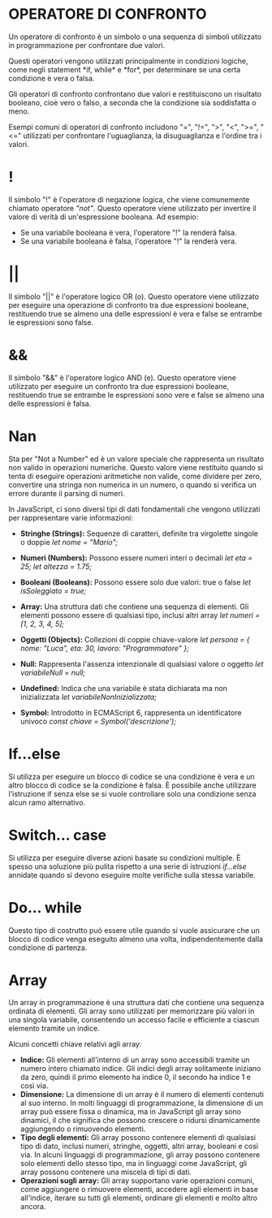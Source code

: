 # OPERATORE DI CONFRONTO

<p> Un operatore di confronto è un simbolo o una sequenza di simboli utilizzato in programmazione per confrontare due valori.</p> Questi operatori vengono utilizzati principalmente in condizioni logiche, come negli statement *if, while* e *for*, per determinare se una certa condizione è vera o falsa. <p>Gli operatori di confronto confrontano due valori e restituiscono un risultato booleano, cioè vero o falso, a seconda che la condizione sia soddisfatta o meno.</p> Esempi comuni di operatori di confronto includono "=", "!=", ">", "<", ">=", "<=" utilizzati per confrontare l'uguaglianza, la disuguaglianza e l'ordine tra i valori. <br/>

# !

Il simbolo "!" è l'operatore di negazione logica, che viene comunemente chiamato operatore _"not"_. Questo operatore viene utilizzato per invertire il valore di verità di un'espressione booleana. Ad esempio:

- Se una variabile booleana è vera, l'operatore "!" la renderà falsa.
- Se una variabile booleana è falsa, l'operatore "!" la renderà vera. <br/>

# ||

Il simbolo "||" è l'operatore logico OR (o). Questo operatore viene utilizzato per eseguire una operazione di confronto tra due espressioni booleane, restituendo true se almeno una delle espressioni è vera e false se entrambe le espressioni sono false. <br/>

# &&

Il simbolo "&&" è l'operatore logico AND (e). Questo operatore viene utilizzato per eseguire un confronto tra due espressioni booleane, restituendo true se entrambe le espressioni sono vere e false se almeno una delle espressioni è falsa. <br/>

# Nan

Sta per "Not a Number" ed è un valore speciale che rappresenta un risultato non valido in operazioni numeriche. Questo valore viene restituito quando si tenta di eseguire operazioni aritmetiche non valide, come dividere per zero, convertire una stringa non numerica in un numero, o quando si verifica un errore durante il parsing di numeri. <br/>

In JavaScript, ci sono diversi tipi di dati fondamentali che vengono utilizzati per rappresentare varie informazioni:

- **Stringhe (Strings):** Sequenze di caratteri, definite tra virgolette singole o doppie
  _let nome = "Mario";_

- **Numeri (Numbers):** Possono essere numeri interi o decimali
  _let eta = 25;_
  _let altezza = 1.75;_

- **Booleani (Booleans):** Possono essere solo due valori: true o false
  _let isSoleggiato = true;_

- **Array:** Una struttura dati che contiene una sequenza di elementi. Gli elementi possono essere di qualsiasi tipo, inclusi altri array
  _let numeri = [1, 2, 3, 4, 5];_

- **Oggetti (Objects):** Collezioni di coppie chiave-valore
  _let persona = {
  nome: "Luca",
  eta: 30,
  lavoro: "Programmatore"
  };_

- **Null:** Rappresenta l'assenza intenzionale di qualsiasi valore o oggetto
  _let variabileNull = null;_

- **Undefined:** Indica che una variabile è stata dichiarata ma non inizializzata
  _let variabileNonInizializzata;_

- **Symbol:** Introdotto in ECMAScript 6, rappresenta un identificatore univoco
  _const chiave = Symbol('descrizione');_ <br/>

# If...else

Si utilizza per eseguire un blocco di codice se una condizione è vera e un altro blocco di codice se la condizione è falsa.
È possibile anche utilizzare l'istruzione if senza else se si vuole controllare solo una condizione senza alcun ramo alternativo. <br/>

# Switch... case

Si utilizza per eseguire diverse azioni basate su condizioni multiple. È spesso una soluzione più pulita rispetto a una serie di istruzioni _if...else_ annidate quando si devono eseguire molte verifiche sulla stessa variabile. <br/>

# Do... while

Questo tipo di costrutto può essere utile quando si vuole assicurare che un blocco di codice venga eseguito almeno una volta, indipendentemente dalla condizione di partenza.

# Array

Un array in programmazione è una struttura dati che contiene una sequenza ordinata di elementi. Gli array sono utilizzati per memorizzare più valori in una singola variabile, consentendo un accesso facile e efficiente a ciascun elemento tramite un indice.

Alcuni concetti chiave relativi agli array:

- **Indice:** Gli elementi all'interno di un array sono accessibili tramite un numero intero chiamato indice. Gli indici degli array solitamente iniziano da zero, quindi il primo elemento ha indice 0, il secondo ha indice 1 e così via.
- **Dimensione:** La dimensione di un array è il numero di elementi contenuti al suo interno. In molti linguaggi di programmazione, la dimensione di un array può essere fissa o dinamica, ma in JavaScript gli array sono dinamici, il che significa che possono crescere o ridursi dinamicamente aggiungendo o rimuovendo elementi.
- **Tipo degli elementi:** Gli array possono contenere elementi di qualsiasi tipo di dato, inclusi numeri, stringhe, oggetti, altri array, booleani e così via. In alcuni linguaggi di programmazione, gli array possono contenere solo elementi dello stesso tipo, ma in linguaggi come JavaScript, gli array possono contenere una miscela di tipi di dati.
- **Operazioni sugli array:** Gli array supportano varie operazioni comuni, come aggiungere o rimuovere elementi, accedere agli elementi in base all'indice, iterare su tutti gli elementi, ordinare gli elementi e molto altro ancora.
